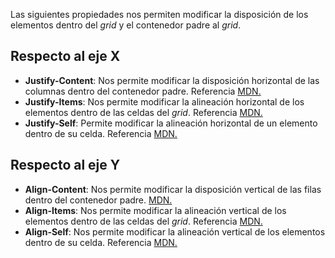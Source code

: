 Las siguientes propiedades nos permiten modificar la disposición de los elementos dentro del *grid* y el contenedor padre al *grid*.
## Respecto al eje X

- **Justify-Content**: Nos permite modificar la disposición horizontal de las columnas dentro del contenedor padre. Referencia [MDN.](https://developer.mozilla.org/en-US/docs/Web/CSS/justify-content)
- **Justify-Items**: Nos permite modificar la alineación horizontal de los elementos dentro de las celdas del *grid*. Referencia [MDN.](https://developer.mozilla.org/en-US/docs/Web/CSS/justify-items)
- **Justify-Self**: Permite modificar la alineación horizontal de un elemento dentro de su celda. Referencia [MDN.](https://developer.mozilla.org/en-US/docs/Web/CSS/justify-self)
## Respecto al eje Y

- **Align-Content**: Nos permite modificar la disposición vertical de las filas dentro del contenedor padre. [MDN.](https://developer.mozilla.org/en-US/docs/Web/CSS/align-content)
- **Align-Items**: Nos permite modificar la alineación vertical de los elementos dentro de las celdas del *grid*. Referencia [MDN.](https://developer.mozilla.org/en-US/docs/Web/CSS/align-items)
- **Align-Self**: Nos permite modificar la alineación vertical de los elementos dentro de su celda. Referencia [MDN.](https://developer.mozilla.org/en-US/docs/Web/CSS/align-self)